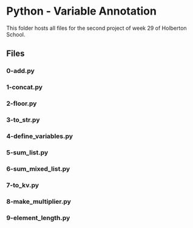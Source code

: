 # Python - Variable Annotation

This folder hosts all files for the second project of week 29 of Holberton School.

## Files
### 0-add.py
### 1-concat.py
### 2-floor.py
### 3-to_str.py
### 4-define_variables.py
### 5-sum_list.py
### 6-sum_mixed_list.py
### 7-to_kv.py
### 8-make_multiplier.py
### 9-element_length.py
